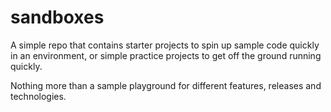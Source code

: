 # sandboxes

A simple repo that contains starter projects to spin up sample code quickly in an environment, or simple practice projects to get off the ground running quickly.

Nothing more than a sample playground for different features, releases and technologies.
